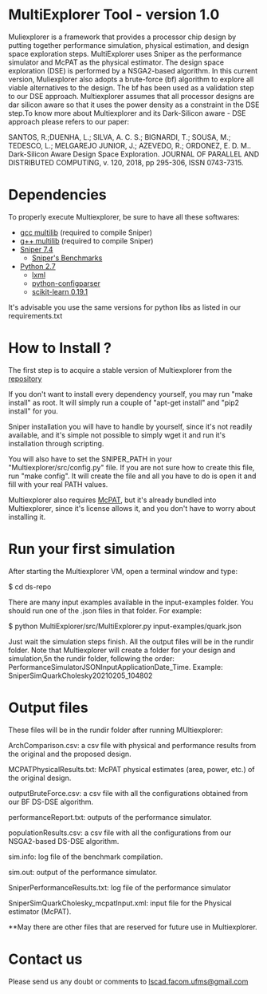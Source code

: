 MultiExplorer Tool - version 1.0
===================
Muliexplorer is a framework that provides a processor chip design by putting together performance simulation, physical estimation, and 
design space exploration steps. MultiExplorer uses Sniper as the performance simulator and McPAT as the physical estimator. The design space exploration (DSE) is performed by a NSGA2-based algorithm. In this current version, Muliexplorer also adopts a brute-force (bf) algorithm to explore all viable alternatives to the design. The bf has been used as a validation step to our DSE approach. Multiexplorer assumes that all processor designs are dar silicon aware so that it uses the power density as a constraint in the DSE step.To know more about Multiexplorer and its Dark-Silicon aware - DSE approach please refers to our paper:

SANTOS, R.;DUENHA, L.; SILVA, A. C. S.; BIGNARDI, T.; SOUSA, M.; TEDESCO, L.; MELGAREJO JUNIOR, J.; AZEVEDO, R.; ORDONEZ, E. D. M.. 
Dark-Silicon Aware Design Space Exploration. JOURNAL OF PARALLEL AND DISTRIBUTED COMPUTING, v. 120, 2018, pp 295-306, ISSN 0743-7315.


Dependencies
============
To properly execute Multiexplorer, be sure to have all these softwares:
- [gcc multilib](https://howtoinstall.co/pt/gcc-multilib) (required to compile Sniper)
- [g++ multilib](https://howtoinstall.co/pt/g++-multilib) (required to compile Sniper)
- [Sniper 7.4](http://snipersim.org)
  - [Sniper's Benchmarks](https://snipersim.org/w/Download_Benchmarks) 
- [Python 2.7](https://www.python.org/download/releases/2.7/)
  - [lxml](https://lxml.de/installation.html)
  - [python-configparser](https://docs.python.org/2/library/configparser.html)
  - [scikit-learn 0.19.1](https://scikit-learn.org/stable/install.html)

It's advisable you use the same versions for python libs as listed in our requirements.txt

How to Install ?
================
The first step is to acquire a stable version of Multiexplorer from the [repository](https://github.com/lscad-facom-ufms/multiexplorer.git)

If you don't want to install every dependency yourself, you may run "make install" as root. It will simply run a couple of "apt-get install" and "pip2 install" for you.

Sniper installation you will have to handle by yourself, since it's not readily available, and it's simple not possible to simply wget it and run it's installation through scripting.

You will also have to set the SNIPER_PATH in your "Multiexplorer/src/config.py" file. If you are not sure how to create this file, run "make config". It will create the file and all you have to do is open it and fill with your real PATH values.

Multiexplorer also requires [McPAT](https://github.com/HewlettPackard/mcpat), but it's already bundled into Multiexplorer, since it's license allows it, and you don't have to worry about installing it.


Run your first simulation
=========================
After starting the Multiexplorer VM, open a terminal window and type:

$ cd ds-repo

There are many input examples available in the input-examples folder. You should run one of the .json files in that folder. For example:

$ python MultiExplorer/src/MultiExplorer.py input-examples/quark.json

Just wait the simulation steps finish. All the output files will be in the rundir folder. Note that Multiexplorer will create a folder 
for your design and simulation,5n the rundir folder, following the order: PerformanceSimulatorJSONInputApplicationDate_Time. 
Example: SniperSimQuarkCholesky20210205_104802


Output files
=========================
These files will be in the rundir folder after running MUltiexplorer:

ArchComparison.csv:  a csv file with physical and performance results from the original and the proposed design.          

MCPATPhysicalResults.txt: McPAT physical estimates (area, power, etc.) of the original design.
               
outputBruteForce.csv: a csv file with all the configurations obtained from our BF DS-DSE algorithm.
      
performanceReport.txt: outputs of the performance simulator.     

populationResults.csv: a csv file with all the configurations from our NSGA2-based DS-DSE algorithm.
    
sim.info: log file of the benchmark compilation.

sim.out: output of the performance simulator.

SniperPerformanceResults.txt: log file of the performance simulator

SniperSimQuarkCholesky_mcpatInput.xml: input file for the Physical estimator (McPAT).

**May there are other files that are reserved for future use in Multiexplorer.


Contact us
=========================
Please send us any doubt or comments to lscad.facom.ufms@gmail.com
